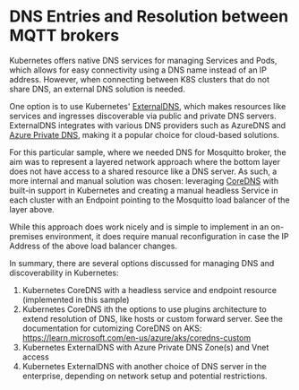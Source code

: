 # DNS Entries and Resolution between MQTT brokers

Kubernetes offers native DNS services for managing Services and Pods, which allows for easy connectivity using a DNS name instead of an IP address. However, when connecting between K8S clusters that do not share DNS, an external DNS solution is needed.

One option is to use Kubernetes' [ExternalDNS](https://github.com/kubernetes-sigs/external-dns), which makes resources like services and ingresses discoverable via public and private DNS servers. ExternalDNS integrates with various DNS providers such as AzureDNS and [Azure Private DNS](https://kubernetes-sigs.github.io/external-dns/v0.13.3/tutorials/azure-private-dns/), making it a popular choice for cloud-based solutions.

For this particular sample, where we needed DNS for Mosquitto broker, the aim was to represent a layered network approach where the bottom layer does not have access to a shared resource like a DNS server. As such, a more internal and manual solution was chosen: leveraging [CoreDNS](https://coredns.io/) with built-in support in Kubernetes and creating a manual headless Service in each cluster with an Endpoint pointing to the Mosquitto load balancer of the layer above.

While this approach does work nicely and is simple to implement in an on-premises environment, it does require manual reconfiguration in case the IP Address of the above load balancer changes.

In summary, there are several options discussed for managing DNS and discoverability in Kubernetes:

1. Kubernetes CoreDNS with a headless service and endpoint resource (implemented in this sample)
2. Kubernetes CoreDNS ith the options to use plugins architecture to extend resolution of DNS, like hosts or custom forward server. See the documentation for cutomizing CoreDNS on AKS: https://learn.microsoft.com/en-us/azure/aks/coredns-custom
3. Kubernetes ExternalDNS with Azure Private DNS Zone(s) and Vnet access
4. Kubernetes ExternalDNS with another choice of DNS server in the enterprise, depending on network setup and potential restrictions.

